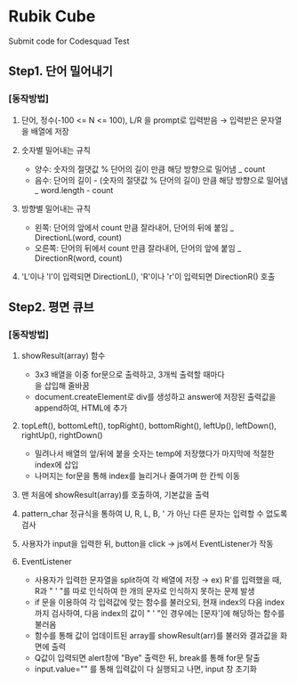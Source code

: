 # Rubik Cube
Submit code for Codesquad Test

## Step1. 단어 밀어내기

### [동작방법]

1. 단어, 정수(-100 <= N <= 100), L/R 을 prompt로 입력받음
→ 입력받은 문자열을 배열에 저장

2. 숫자별 밀어내는 규칙
    - 양수: 숫자의 절댓값 % 단어의 길이 만큼 해당 방향으로 밀어냄 _ count
    - 음수: 단어의 길이 - (숫자의 절댓값 % 단어의 길이) 만큼 해당 방향으로 밀어냄 _ word.length - count
    
3. 방향별 밀어내는 규칙
    - 왼쪽: 단어의 앞에서 count 만큼 잘라내어, 단어의 뒤에 붙임 _ DirectionL(word, count)
    - 오른쪽: 단어의 뒤에서 count 만큼 잘라내어, 단어의 앞에 붙임 _ DirectionR(word, count)
    
4. 'L'이나 'l'이 입력되면 DirectionL(), 'R'이나 'r'이 입력되면 DirectionR() 호출

## Step2. 평면 큐브

### [동작방법]

1. showResult(array) 함수
    - 3x3 배열을 이중 for문으로 출력하고, 3개씩 출력할 때마다 <br>을 삽입해 줄바꿈
    - document.createElement로 div를 생성하고 answer에 저장된 출력값을 append하여, HTML에 추가
    
2. topLeft(), bottomLeft(), topRight(), bottomRight(), leftUp(), leftDown(), rightUp(), rightDown()
    - 밀려나서 배열의 앞/뒤에 붙을 숫자는 temp에 저장했다가 마지막에 적절한 index에 삽입
    - 나머지는 for문을 통해 index를 늘리거나 줄여가며 한 칸씩 이동
    
3. 맨 처음에 showResult(array)를 호출하여, 기본값을 출력

4. pattern_char 정규식을 통하여 U, R, L, B, ' 가 아닌 다른 문자는 입력할 수 없도록 검사

5. 사용자가 input을 입력한 뒤, button을 click → js에서 EventListener가 작동

6. EventListener
    - 사용자가 입력한 문자열을 split하여 각 배열에 저장
    → ex) R'를 입력했을 때, R과 " ' "를  따로 인식하여 한 개의 문자로 인식하지 못하는 문제 발생
    - if 문을 이용하여 각 입력값에 맞는 함수를 불러오되, 현재 index의 다음 index 까지 검사하여,
    다음 index의 값이 " ' "인 경우에는 [문자']에 해당하는 함수를 불러옴
    - 함수를 통해 값이 업데이트된 array를 showResult(arr)를 불러와 결과값을 화면에 출력
    - Q값이 입력되면 alert창에 "Bye" 출력한 뒤, break를 통해 for문 탈출
    - input.value="" 를 통해 입력값이 다 실행되고 나면, input 창 초기화
